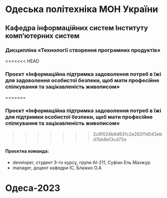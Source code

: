 # Одеська політехніка МОН України

## Кафедра інформаційних систем Інституту комп’ютерних систем

### Дисципліна «Технології створення програмних продуктів»

<<<<<<< HEAD
### Проєкт «Інформаційна підтримка задоволення потреб в їжі для задоволення особистої безпеки, щоб мати професійне спілкування та зацікавленість живописом»
=======
### Проєкт «Інформаційна підтримка задоволення потреб в їжі для підтримки особистої безпеки, щоб мати професійне спілкування та зацікавленість живописом»
>>>>>>> 2c8f024b6d931c2e282f1d043ebd7bb8e13cd72e

#### Проєктна команда:

- developer, студент 3-го курсу, групи АІ-211, Суфіан Ель Махжур
- manager, доцент кафедри ІС, Блажко О.А

# Одеса-2023
